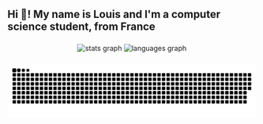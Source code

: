 <h2 align="left">Hi 👋! My name is Louis and I'm a computer science student, from France</h2>

###

<div align="center">
  <img src="https://github-readme-stats.vercel.app/api?username=howdrox&hide_title=false&hide_rank=false&show_icons=true&include_all_commits=true&count_private=true&disable_animations=false&theme=dracula&locale=en&hide_border=false" height="150" alt="stats graph"  />
  <img src="https://github-readme-stats.vercel.app/api/top-langs?username=howdrox&locale=en&hide_title=false&layout=compact&card_width=320&langs_count=5&theme=dracula&hide_border=false" height="150" alt="languages graph"  />
</div>

###

<img src="https://raw.githubusercontent.com/howdrox/howdrox/output/snake.svg" alt="Snake animation" />

###
